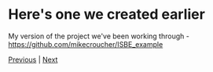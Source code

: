# Here's one we created earlier

My version of the project we've been working through - https://github.com/mikecroucher/ISBE_example  

[Previous](./created_earlier.md) | [Next](./next_steps.md)
